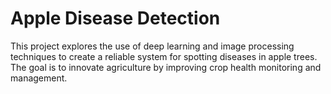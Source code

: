 # Apple Disease Detection

This project explores the use of deep learning and image processing techniques to create a reliable system for spotting diseases in apple trees. The goal is to innovate agriculture by improving crop health monitoring and management.
